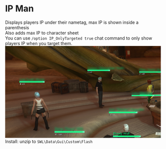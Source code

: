 # IP Man  
Displays players IP under their nametag, max IP is shown inside a parenthesis  
Also adds max IP to character sheet  
You can use `/option IP_OnlyTargeted true` chat command to only show players IP when you target them.  
[![ipman](ipman.png "ipman")](https://raw.githubusercontent.com/SecretFox/Ip-Man/master/ipman.png)  
Install: unzip to `SWL\Data\Gui\Custom\Flash`  

